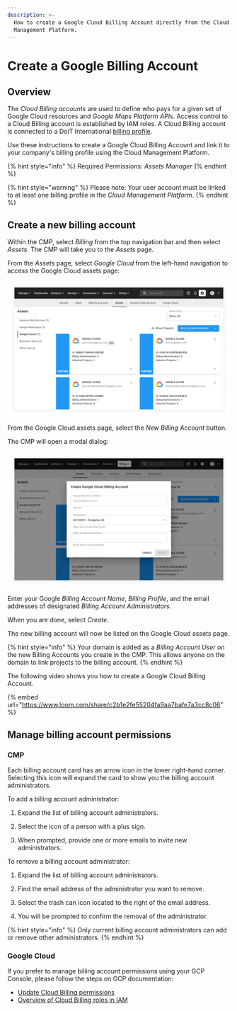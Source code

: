```yaml
---
description: >-
  How to create a Google Cloud Billing Account directly from the Cloud
  Management Platform.
---
```


# Create a Google Billing Account

## Overview

The _Cloud Billing accounts_ are used to define who pays for a given set of Google Cloud resources and _Google Maps Platform APIs_. Access control to a Cloud Billing account is established by IAM roles. A Cloud Billing account is connected to a DoiT International [billing profile](../invoices-and-payments/setting-up-a-new-billing-profile.md).

Use these instructions to create a Google Cloud Billing Account and link it to your company's billing profile using the Cloud Management Platform.

{% hint style="info" %}
Required Permissions: _Assets Manager_
{% endhint %}

{% hint style="warning" %}
Please note: Your user account must be linked to at least one billing profile in the _Cloud Management Platform_.
{% endhint %}

## Create a new billing account

Within the CMP, select _Billing_ from the top navigation bar and then select _Assets_. The CMP will take you to the _Assets_ page.

From the _Assets_ page, select _Google Cloud_ from the left-hand navigation to access the Google Cloud assets page:

![A screenshot showing the Google Cloud assets page](../.gitbook/assets/cmp-assets-google-cloud.png)

From the Google Cloud assets page, select the _New Billing Account_ button.

The CMP will open a modal dialog:

![A screenshot showing the _New Billing Account_ modal dialog](../.gitbook/assets/cmp-assets-google-cloud-new-billing-account.png)

Enter your Google _Billing Account Name_, _Billing Profile_, and the email addresses of designated _Billing Account Administrators_.

When you are done, select _Create_.

The new billing account will now be listed on the Google Cloud assets page.

{% hint style="info" %}
Your domain is added as a _Billing Account User_ on the new Billing Accounts you create in the CMP. This allows anyone on the domain to link projects to the billing account.
{% endhint %}

The following video shows you how to create a Google Cloud Billing Account.

{% embed url="https://www.loom.com/share/c2b1e2fe55204fa9aa7bafe7a3cc8c06" %}

## Manage billing account permissions

### CMP

Each billing account card has an arrow icon in the lower right-hand corner. Selecting this icon will expand the card to show you the billing account administrators.

To add a billing account administrator:

1. Expand the list of billing account administrators.

2. Select the icon of a person with a plus sign.

3. When prompted, provide one or more emails to invite new administrators.

To remove a billing account administrator:

1. Expand the list of billing account administrators.

2. Find the email address of the administrator you want to remove.

3. Select the trash can icon located to the right of the email address.

4. You will be prompted to confirm the removal of the administrator.

{% hint style="info" %}
Only current billing account administrators can add or remove other administrators.
{% endhint %}

### Google Cloud

If you prefer to manage billing account permissions using your GCP Console, please follow the steps on GCP documentation:

* [Update Cloud Billing permissions](https://cloud.google.com/billing/docs/how-to/billing-access#update-cloud-billing-permissions)
* [Overview of Cloud Billing roles in IAM](https://cloud.google.com/billing/docs/how-to/billing-access#overview-of-cloud-billing-roles-in-cloud-iam)
